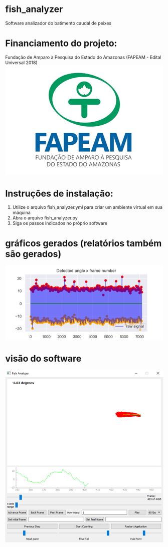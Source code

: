 # fish_analyzer
Software analizador do batimento caudal de peixes

# Financiamento do projeto: 

Fundação de Amparo à Pesquisa do Estado do Amazonas (FAPEAM - Edital Universal 2018)
![](logo%20fapeam.jpg)

# Instruções de instalação: 
1) Utilize o arquivo fish_analyzer.yml para criar um ambiente virtual em sua máquina
2) Abra o arquivo fish_analyzer.py
3) Siga os passos indicados no próprio software

# gráficos gerados (relatórios também são gerados)
![](graphs.png)

# visão do software
![](software.png)

